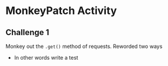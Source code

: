 # MonkeyPatch Activity

## Challenge 1
Monkey out the `.get()` method of requests. Reworded two ways
 * In other words write a test 


